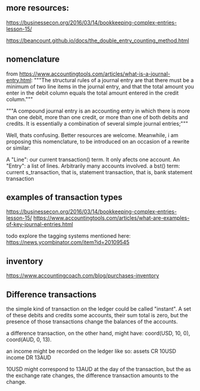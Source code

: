 
## more resources:

https://businessecon.org/2016/03/14/bookkeeping-complex-entries-lesson-15/


https://beancount.github.io/docs/the_double_entry_counting_method.html

## nomenclature

from https://www.accountingtools.com/articles/what-is-a-journal-entry.html:
"""The structural rules of a journal entry are that there must be a minimum of two line items in the journal entry, and that the total amount you enter in the debit column equals the total amount entered in the credit column."""

"""A compound journal entry is an accounting entry in which there is more than one debit, more than one credit, or more than one of both debits and credits. It is essentially a combination of several simple journal entries;"""

Well, thats confusing. Better resources are welcome. Meanwhile, i am proposing this nomenclature, to be introduced on an occasion of a rewrite or similar:

A "Line": our current transaction() term. It only afects one account.
An "Entry": a list of lines. Arbitrarily many accounts involved.
a bst() term: current s_transaction, that is, statement transaction, that is, bank statement transaction


## examples of transaction types
https://businessecon.org/2016/03/14/bookkeeping-complex-entries-lesson-15/
https://www.accountingtools.com/articles/what-are-examples-of-key-journal-entries.html

todo explore the tagging systems mentioned here: https://news.ycombinator.com/item?id=20109545


## inventory
https://www.accountingcoach.com/blog/purchases-inventory


## Difference transactions


the simple kind of transaction on the ledger could be called "instant". A set of these debits and credits some accounts, their sum total is zero, but the presence of those transactions change the balances of the accounts.

a difference transaction, on the other hand, might have: coord(USD, 10, 0), coord(AUD, 0, 13).

an income might be recorded on the ledger like so:
assets CR 10USD
income DR 13AUD

10USD might correspond to 13AUD at the day of the transaction, but the as the exchange rate changes, the difference transaction amounts to the change. 



